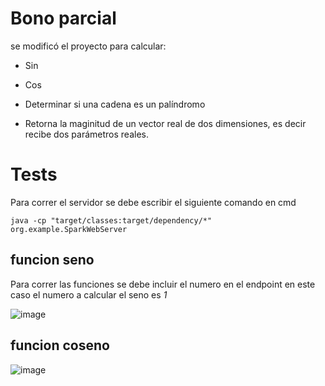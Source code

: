 
# Bono parcial 

se modificó el proyecto para calcular:

- Sin

- Cos

- Determinar si una cadena es un palíndromo

- Retorna la maginitud de un vector real de dos dimensiones, es decir recibe dos parámetros reales.


# Tests

Para correr el servidor se debe escribir el siguiente comando en cmd 

```
java -cp "target/classes:target/dependency/*" org.example.SparkWebServer
```


## funcion seno

Para correr las funciones se debe incluir el numero en el endpoint en este caso el numero a calcular el seno es *1*

![image](https://github.com/DanielBuilesG/BonoParcial/assets/73034258/09d6decf-f71a-41e8-b498-0ee75b4bd6a4)


## funcion coseno 



![image](https://github.com/DanielBuilesG/BonoParcial/assets/73034258/8103d91a-8140-4968-8d25-5a889727a2c6)
